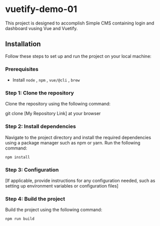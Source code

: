 # vuetify-demo-01

This project is designed to accomplish Simple CMS containing login and dashboard vusing Vue and Vuetify.

## Installation

Follow these steps to set up and run the project on your local machine:

### Prerequisites

- Install `node` , `npm` , `vue/@cli` , `brew`

### Step 1: Clone the repository

Clone the repository using the following command:

git clone  [My Repository Link] at your browser

### Step 2: Install dependencies

Navigate to the project directory and install the required dependencies using a package manager such as npm or yarn. Run the following command:

```
npm install
```

### Step 3: Configuration

[If applicable, provide instructions for any configuration needed, such as setting up environment variables or configuration files]

### Step 4: Build the project

Build the project using the following command: 

```
npm run build
```



